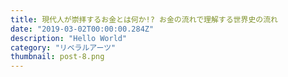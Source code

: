 ```yaml
---
title: 現代人が崇拝するお金とは何か!? お金の流れで理解する世界史の流れ
date: "2019-03-02T00:00:00.284Z"
description: "Hello World"
category: "リベラルアーツ"
thumbnail: post-8.png
---
```

